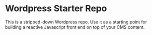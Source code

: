 # Wordpress Starter Repo

This is a stripped-down Wordpress repo. Use it as a starting point for building a reactive Javascript front end on top of your CMS content.

